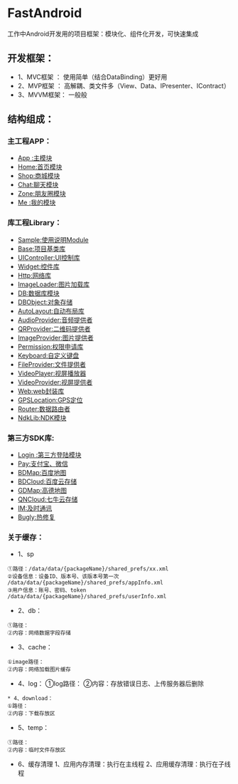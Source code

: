 # FastAndroid
工作中Android开发用的项目框架：模块化、组件化开发，可快速集成

## 开发框架：
* 1、MVC框架 ： 使用简单（结合DataBinding）更好用
* 2、MVP框架 ： 高解耦、类文件多（View、Data、IPresenter、IContract）
* 3、MVVM框架： 一般般

## 结构组成：
### 主工程APP： 
  * [App :主模块](/APP/App/App_README.md)
  * [Home:首页模块](/APP/App/Home_README.md)
  * [Shop:商城模块](/APP/App/Shop_README.md)
  * [Chat:聊天模块](/APP/App/Chat_README.md)
  * [Zone:朋友圈模块](/APP/App/Zone_README.md)
  * [Me  :我的模块](/APP/App/Me_README.md)
 
### 库工程Library：
  * [Sample:使用说明Module](/Library/Sample/Sample_README.md)
  * [Base:项目基类库](/Library/Base/Base_README.md)
  * [UIController:UI控制库](/Library/UIController/UIController_README.md)
  * [Widget:控件库](/Library/Widget/Widget_README.md)
  * [Http:网络库](/Library/Http/Http_README.md)
  * [ImageLoader:图片加载库](/Library/ImageLoader/ImageLoader_README.md)
  * [DB:数据库模块](/Library/DB/DB_README.md)
  * [DBObject:对象存储](/Library/DBObject/DBObject_README.md)
  * [AutoLayout:自动布局库](/Library/AutoLayout/AutoLayout_README.md)
  * [AudioProvider:音频提供者](/Library/AudioProvider/AudioProvider_README.md)
  * [QRProvider:二维码提供者](/Library/QRProvider/QRProvider_README.md)
  * [ImageProvider:图片提供者](/Library/ImageProvider/ImageProvider_README.md)
  * [Permission:权限申请库](/Library/Permission/Permission_README.md)
  * [Keyboard:自定义键盘](/Library/Keyboard/Keyboard_README.md)
  * [FileProvider:文件提供者](/Library/FileProvider/FileProvider_README.md)
  * [VideoPlayer:视屏播放器](/Library/VideoPlayer/VideoPlayer_README.md)
  * [VideoProvider:视屏提供者](/Library/VideoProvider/VideoProvider_README.md)
  * [Web:web封装库](/Library/Web/Web_README.md)
  * [GPSLocation:GPS定位](/Library/GPSLocation/GPSLocation_README.md)
  * [Router:数据路由者](/Library/Router/Router_README.md)
  * [NdkLib:NDK模块](/Library/NdkLib/NdkLib_README.md)
  
### 第三方SDK库:
  * [Login  :第三方登陆模块](/ThirdSDK/Login/Login_README.md)
  * [Pay:支付宝、微信](/ThirdSDK/Pay/Pay_README.md)
  * [BDMap:百度地图](/ThirdSDK/BDMap/BDMap_README.md)
  * [BDCloud:百度云存储](/ThirdSDK/BDCloud/BDCloud_README.md)
  * [GDMap:高德地图](/ThirdSDK/GDMap/GDMap_README.md)
  * [QNCloud:七牛云存储](/ThirdSDK/QNCloud/QNCloud_README.md)
  * [IM:及时通讯](/ThirdSDK/IM/IM_README.md)
  * [Bugly:热修复](/ThirdSDK/Bugly/Bugly_README.md)

### 关于缓存：
* 1、sp
```
①路径：/data/data/{packageName}/shared_prefs/xx.xml
②设备信息：设备ID、版本号、该版本号第一次 /data/data/{packageName}/shared_prefs/appInfo.xml
③用户信息：账号、密码、token /data/data/{packageName}/shared_prefs/userInfo.xml
```

* 2、db：
```
①路径：
②内容：网络数据字段存储
```
* 3、cache：
```
①image路径：
②内容：网络加载图片缓存
```
* 4、log：
①log路径：
②内容：存放错误日志、上传服务器后删除
```
* 4、download：
①路径：
②内容：下载存放区
```

* 5、temp：
```
①路径：
②内容：临时文件存放区
```

* 6、缓存清理
1、应用内存清理：执行在主线程
2、应用缓存清理：执行在子线程

